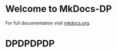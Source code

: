 # Welcome to MkDocs-DP

For full documentation visit [mkdocs.org](https://www.mkdocs.org).

# DPDPDPDP